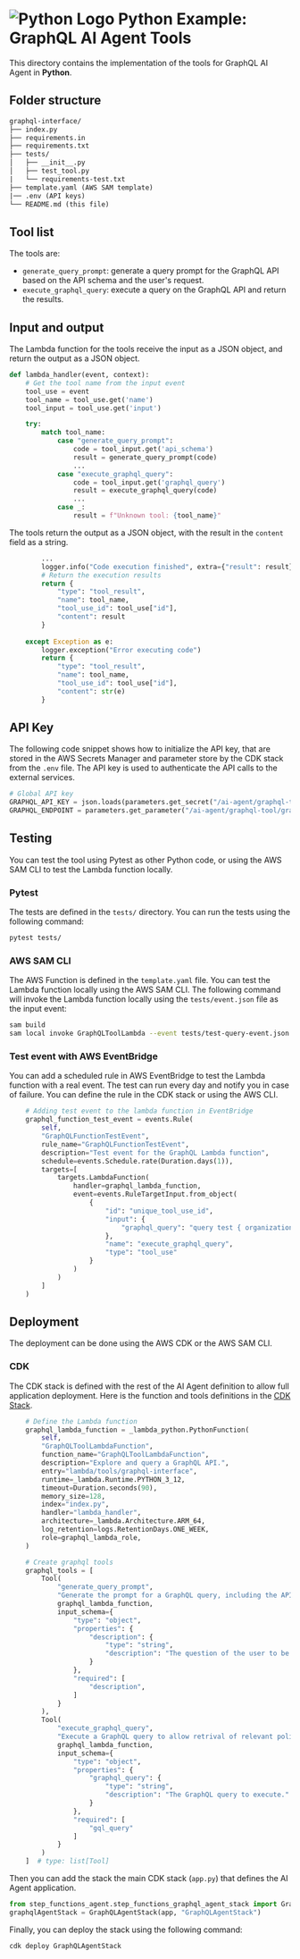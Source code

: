 # ![Python Logo](https://cdn.simpleicons.org/python?size=48) Python Example: GraphQL AI Agent Tools

This directory contains the implementation of the tools for GraphQL AI Agent in **Python**.

## Folder structure

```txt
graphql-interface/
├── index.py
├── requirements.in
├── requirements.txt
├── tests/
│   ├── __init__.py
│   ├── test_tool.py
|   └── requirements-test.txt
├── template.yaml (AWS SAM template)
|── .env (API keys)
└── README.md (this file)
```

## Tool list

The tools are:

* `generate_query_prompt`: generate a query prompt for the GraphQL API based on the API schema and the user's request.
* `execute_graphql_query`: execute a query on the GraphQL API and return the results.

## Input and output

The Lambda function for the tools receive the input as a JSON object, and return the output as a JSON object.

```python
def lambda_handler(event, context):
    # Get the tool name from the input event
    tool_use = event
    tool_name = tool_use.get('name')
    tool_input = tool_use.get('input')

    try:
        match tool_name:
            case "generate_query_prompt":
                code = tool_input.get('api_schema')
                result = generate_query_prompt(code)
                ...
            case "execute_graphql_query":
                code = tool_input.get('graphql_query')
                result = execute_graphql_query(code)
                ...
            case _:
                result = f"Unknown tool: {tool_name}"
```

The tools return the output as a JSON object, with the result in the `content` field as a string.

```python
        ...
        logger.info("Code execution finished", extra={"result": result})
        # Return the execution results
        return {
            "type": "tool_result",
            "name": tool_name,
            "tool_use_id": tool_use["id"],
            "content": result
        }
        
    except Exception as e:
        logger.exception("Error executing code")
        return {
            "type": "tool_result",
            "name": tool_name,
            "tool_use_id": tool_use["id"],
            "content": str(e)
        }
```

## API Key

The following code snippet shows how to initialize the API key, that are stored in the AWS Secrets Manager and parameter store by the CDK stack from the `.env` file. The API key is used to authenticate the API calls to the external services.

```python
# Global API key
GRAPHQL_API_KEY = json.loads(parameters.get_secret("/ai-agent/graphql-tool/keys"))["GRAPHQL_API_KEY"]
GRAPHQL_ENDPOINT = parameters.get_parameter("/ai-agent/graphql-tool/graphql-endpoint")
```

## Testing

You can test the tool using Pytest as other Python code, or using the AWS SAM CLI to test the Lambda function locally.

### Pytest

The tests are defined in the `tests/` directory. You can run the tests using the following command:

```bash
pytest tests/
```

### AWS SAM CLI

The AWS Function is defined in the `template.yaml` file. You can test the Lambda function locally using the AWS SAM CLI. The following command will invoke the Lambda function locally using the `tests/event.json` file as the input event:

```bash
sam build
sam local invoke GraphQLToolLambda --event tests/test-query-event.json
```

### Test event with AWS EventBridge

You can add a scheduled rule in AWS EventBridge to test the Lambda function with a real event. The test can run every day and notify you in case of failure. You can define the rule in the CDK stack or using the AWS CLI.

```python
    # Adding test event to the lambda function in EventBridge
    graphql_function_test_event = events.Rule(
        self,
        "GraphQLFunctionTestEvent",
        rule_name="GraphQLFunctionTestEvent",
        description="Test event for the GraphQL Lambda function",
        schedule=events.Schedule.rate(Duration.days(1)),
        targets=[
            targets.LambdaFunction(
                handler=graphql_lambda_function,
                event=events.RuleTargetInput.from_object(
                    {
                        "id": "unique_tool_use_id",
                        "input": {
                            "graphql_query": "query test { organization { name } }"
                        },
                        "name": "execute_graphql_query",
                        "type": "tool_use"
                    }
                )
            )
        ]
    )
```

## Deployment

The deployment can be done using the AWS CDK or the AWS SAM CLI.

### CDK

The CDK stack is defined with the rest of the AI Agent definition to allow full application deployment. Here is the function and tools definitions in the [CDK Stack](../../step_functions_agent/step_functions_graphql_agent_stack.py).

```python
    # Define the Lambda function
    graphql_lambda_function = _lambda_python.PythonFunction(
        self, 
        "GraphQLToolLambdaFunction",
        function_name="GraphQLToolLambdaFunction",
        description="Explore and query a GraphQL API.",
        entry="lambda/tools/graphql-interface",
        runtime=_lambda.Runtime.PYTHON_3_12,
        timeout=Duration.seconds(90),
        memory_size=128,
        index="index.py",
        handler="lambda_handler",
        architecture=_lambda.Architecture.ARM_64,
        log_retention=logs.RetentionDays.ONE_WEEK,
        role=graphql_lambda_role,
    )

    # Create graphql tools
    graphql_tools = [
        Tool(
            "generate_query_prompt",
            "Generate the prompt for a GraphQL query, including the API schema and query examples.",
            graphql_lambda_function,
            input_schema={
                "type": "object",
                "properties": {
                    "description": {
                        "type": "string",
                        "description": "The question of the user to be answered."
                    }
                },
                "required": [
                    "description",
                ]
            }
        ),
        Tool(
            "execute_graphql_query",
            "Execute a GraphQL query to allow retrival of relevant policies from the GraphQL API.",
            graphql_lambda_function,
            input_schema={
                "type": "object",
                "properties": {
                    "graphql_query": {
                        "type": "string",
                        "description": "The GraphQL query to execute."
                    }
                },
                "required": [
                    "gql_query"
                ]
            }
        )
    ]  # type: list[Tool]
```

Then you can add the stack the main CDK stack (`app.py`) that defines the AI Agent application.

```python
from step_functions_agent.step_functions_graphql_agent_stack import GraphQLAgentStack
graphqlAgentStack = GraphQLAgentStack(app, "GraphQLAgentStack")
```

Finally, you can deploy the stack using the following command:

```bash
cdk deploy GraphQLAgentStack
```
